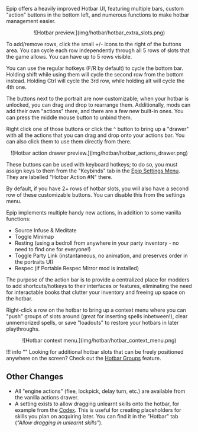 Epip offers a heavily improved Hotbar UI, featuring multiple bars, custom "action" buttons in the bottom left, and numerous functions to make hotbar management easier.

<center>![Hotbar preview.](img/hotbar/hotbar_extra_slots.png)</center>

To add/remove rows, click the small +/- icons to the right of the buttons area. You can cycle each row independently through all 5 rows of slots that the game allows. You can have up to 5 rows visible.

You can use the regular hotkeys (F/R by default) to cycle the bottom bar. Holding shift while using them will cycle the second row from the bottom instead. Holding Ctrl will cycle the 3rd row, while holding alt will cycle the 4th one.

The buttons next to the portrait are now customizable; when your hotbar is unlocked, you can drag and drop to rearrange them. Additionally, mods can add their own "actions" there, and there are a few new built-in ones. You can press the middle mouse button to unbind them.

Right click one of those buttons or click the `^` button to bring up a "drawer" with all the actions that you can drag and drop onto your actions bar. You can also click them to use them directly from there.

<center>![Hotbar action drawer preview.](img/hotbar/hotbar_actions_drawer.png)</center>

These buttons can be used with keyboard hotkeys; to do so, you must assign keys to them from the "Keybinds" tab in the [Epip Settings Menu](../Features/SettingsMenu.md). They are labelled "Hotbar Action #N" there.

By default, if you have 2+ rows of hotbar slots, you will also have a second row of these customizable buttons. You can disable this from the settings menu.

Epip implements multiple handy new actions, in addition to some vanilla functions:

- Source Infuse & Meditate
- Toggle Minimap
- Resting (using a bedroll from anywhere in your party inventory - no need to find one for everyone!)
- Toggle Party Link (instantaneous, no animation, and preserves order in the portraits UI)
- Respec (if Portable Respec Mirror mod is installed)

The purpose of the action bar is to provide a centralized place for modders to add shortcuts/hotkeys to their interfaces or features, eliminating the need for interactable books that clutter your inventory and freeing up space on the hotbar.

Right-click a row on the hotbar to bring up a context menu where you can "push" groups of slots around (great for inserting spells inbetween!), clear unmemorized spells, or save "loadouts" to restore your hotbars in later playthroughs.

<center>![Hotbar context menu.](img/hotbar/hotbar_context_menu.png)</center>

!!! info ""
    Looking for additional hotbar slots that can be freely positioned anywhere on the screen? Check out the [Hotbar Groups](../Features/HotbarGroups.md) feature.

## Other Changes

- All "engine actions" (flee, lockpick, delay turn, etc.) are available from the vanilla actions drawer.
- A setting exists to allow dragging unlearnt skills onto the hotbar, for example from the [Codex](Codex.md). This is useful for creating placeholders for skills you plan on acquiring later. You can find it in the "Hotbar" tab (*"Allow dragging in unlearnt skills"*).
